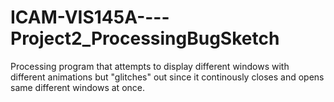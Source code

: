 # ICAM-VIS145A----Project2_ProcessingBugSketch

Processing program that attempts to display different windows with different animations but "glitches" out since it continously closes and opens same different windows at once.
